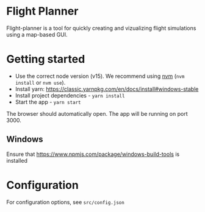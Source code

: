 # Flight Planner

Flight-planner is a tool for quickly creating and vizualizing flight simulations using a map-based GUI.

# Getting started

* Use the correct node version (v15). We recommend using [nvm](https://github.com/creationix/nvm) (`nvm install` or `nvm use`).
* Install yarn: https://classic.yarnpkg.com/en/docs/install#windows-stable
* Install project dependencies - `yarn install`
* Start the app - `yarn start`

The browser should automatically open. The app will be running on port 3000.

## Windows

Ensure that https://www.npmjs.com/package/windows-build-tools is installed

# Configuration

For configuration options, see `src/config.json`

